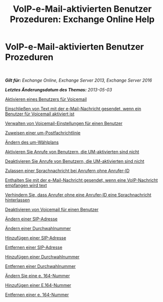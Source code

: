 ﻿---
title: 'VoIP-e-Mail-aktivierten Benutzer Prozeduren: Exchange Online Help'
TOCTitle: VoIP-e-Mail-aktivierten Benutzer Prozeduren
ms:assetid: 57633cf1-9ed9-43ae-a2a8-965431b0a779
ms:mtpsurl: https://technet.microsoft.com/de-de/library/JJ835776(v=EXCHG.150)
ms:contentKeyID: 50554830
ms.date: 05/23/2018
mtps_version: v=EXCHG.150
ms.translationtype: MT
---

# VoIP-e-Mail-aktivierten Benutzer Prozeduren

 

_**Gilt für:** Exchange Online, Exchange Server 2013, Exchange Server 2016_

_**Letztes Änderungsdatum des Themas:** 2013-05-03_

[Aktivieren eines Benutzers für Voicemail](https://technet.microsoft.com/de-de/library/Bb124147(v=EXCHG.150))

[Einschließen von Text mit der e-Mail-Nachricht gesendet, wenn ein Benutzer für Voicemail aktiviert ist](https://technet.microsoft.com/de-de/library/Bb201679(v=EXCHG.150))

[Verwalten von Voicemail-Einstellungen für einen Benutzer](manage-voice-mail-settings-for-a-user-exchange-2013-help.md)

[Zuweisen einer um-Postfachrichtlinie](https://technet.microsoft.com/de-de/library/Bb201728(v=EXCHG.150))

[Ändern des um-Wählplans](https://technet.microsoft.com/de-de/library/Ee633465(v=EXCHG.150))

[Aktivieren Sie Anrufe von Benutzern, die UM-aktivierten sind nicht](enable-calls-from-users-who-aren-t-um-enabled-exchange-2013-help.md)

[Deaktivieren Sie Anrufe von Benutzern, die UM-aktivierten sind nicht](https://technet.microsoft.com/de-de/library/JJ673516(v=EXCHG.150))

[Zulassen einer Sprachnachricht bei Anrufern ohne Anrufer-ID](https://technet.microsoft.com/de-de/library/Bb232040(v=EXCHG.150))

[Enthalten Sie mit der e-Mail-Nachricht gesendet, wenn eine VoIP-Nachricht empfangen wird text](include-text-with-the-email-message-sent-when-a-voice-message-is-received-exchange-2013-help.md)

[Verhindern Sie, dass Anrufer ohne eine Anrufer-ID eine Sprachnachricht hinterlassen](https://technet.microsoft.com/de-de/library/JJ673571(v=EXCHG.150))

[Deaktivieren von Voicemail für einen Benutzer](https://technet.microsoft.com/de-de/library/Bb124691(v=EXCHG.150))

[Ändern einer SIP-Adresse](https://technet.microsoft.com/de-de/library/Dd335189(v=EXCHG.150))

[Ändern einer Durchwahlnummer](change-an-extension-number-exchange-2013-help.md)

[Hinzufügen einer SIP-Adresse](https://technet.microsoft.com/de-de/library/JJ662760(v=EXCHG.150))

[Entfernen einer SIP-Adresse](https://technet.microsoft.com/de-de/library/JJ662761(v=EXCHG.150))

[Hinzufügen einer Durchwahlnummer](https://technet.microsoft.com/de-de/library/Dd335124(v=EXCHG.150))

[Entfernen einer Durchwahlnummer](remove-an-extension-number-exchange-2013-help.md)

[Ändern Sie eine e. 164-Nummer](https://technet.microsoft.com/de-de/library/Dd335162(v=EXCHG.150))

[Hinzufügen einer E.164-Nummer](https://technet.microsoft.com/de-de/library/JJ662762(v=EXCHG.150))

[Entfernen einer e. 164-Nummer](remove-an-e-164-number-exchange-2013-help.md)

